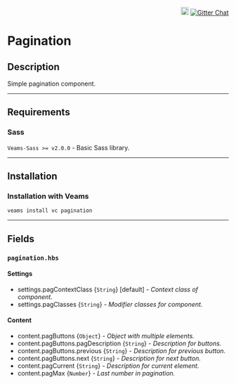 <p align="right">
<a href="https://badge.fury.io/js/veams-component-pagination"><img src="https://badge.fury.io/js/veams-component-pagination.svg" alt="npm version" height="18"></a>
    <a href="https://gitter.im/Sebastian-Fitzner/Veams?utm_source=badge&utm_medium=badge&utm_campaign=pr-badge"><img src="https://badges.gitter.im/Sebastian-Fitzner/Veams.svg" alt="Gitter Chat" /></a>
</p>

# Pagination

## Description

Simple pagination component.

-----------

## Requirements

### Sass
`Veams-Sass >= v2.0.0` - Basic Sass library.

-----------

## Installation

### Installation with Veams

`veams install vc pagination`

-----------

## Fields

### `pagination.hbs`

#### Settings
- settings.pagContextClass {`String`} [default] - _Context class of component._
- settings.pagClasses {`String`} - _Modifier classes for component._

#### Content
- content.pagButtons {`Object`} - _Object with multiple elements._
- content.pagButtons.pagDescription {`String`} - _Description for buttons._
- content.pagButtons.previous {`String`} - _Description for previous button._
- content.pagButtons.next {`String`} - _Description for next button._
- content.pagCurrent {`String`} - _Description for current element._
- content.pagMax {`Number`} - _Last number in pagination._